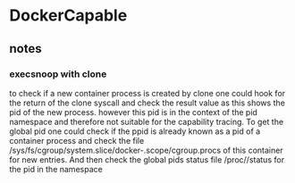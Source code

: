 # DockerCapable
## notes
### execsnoop with clone
to check if a new container process is created by clone one could hook for
the return of the clone syscall and check the result value as this shows the pid of
the new process. however this pid is in the context of the pid namespace and therefore
not suitable for the capability tracing. To get the global pid one could check if the
ppid is already known as a pid of a container process and check the file 
/sys/fs/cgroup/system.slice/docker-<containerID>.scope/cgroup.procs of this
container for new entries. And then check the global pids status file
/proc/<pid>/status for the pid in the namespace